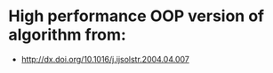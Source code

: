 # High performance OOP version of algorithm from:
* http://dx.doi.org/10.1016/j.ijsolstr.2004.04.007
